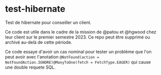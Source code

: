# test-hibernate

Test de hibernate pour conseiller un client.

Ce code est utile dans le cadre de la mission de @patou et @hgwood chez leur client sur le premier semestre 2023.
Ce repo peut être supprimé ou archivé au-delà de cette période.

Ce code essaye d'avoir un cas nominal pour tester un problème que l'on peut avoir avec l'anotation `@NotFound(action = NotFoundAction.IGNORE)@ManyToOne(fetch = FetchType.EAGER)` qui cause une double requete SQL.
